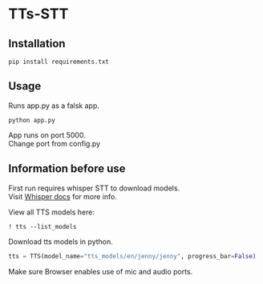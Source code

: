 # TTs-STT

## Installation

```cli
pip install requirements.txt
```

## Usage

Runs app.py as a falsk app.
```cli
python app.py
```

App runs on port 5000. \
Change port from config.py

## Information before use

First run requires whisper STT to download models. \
Visit [Whisper docs](https://github.com/openai/whisper) for more info.

View all TTS models here:
```
! tts --list_models
```
Download tts models in python.
```python
tts = TTS(model_name="tts_models/en/jenny/jenny", progress_bar=False)
```

Make sure Browser enables use of mic and audio ports.